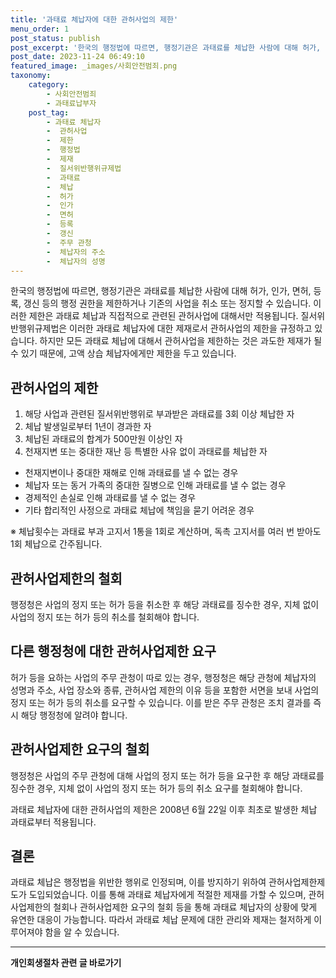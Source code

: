 ```yaml
---
title: '과태료 체납자에 대한 관허사업의 제한'
menu_order: 1
post_status: publish
post_excerpt: '한국의 행정법에 따르면, 행정기관은 과태료를 체납한 사람에 대해 허가, 인가, 면허, 등록, 갱신 등의 행정 권한을 제한하거나 기존의 사업을 취소 또는 정지할 수 있습니다. 이러한 제한은 과태료 체납과 직접적으로 관련된 관허사업에 대해서만 적용됩니다. 질서위반행위규제법은 이러한 과태료 체납자에 대한 제재로서 관허사업의 제한을 규정하고 있습니다. 하지만 모든 과태료 체납에 대해서 관허사업을 제한하는 것은 과도한 제재가 될 수 있기 때문에, 고액 상습 체납자에게만 제한을 두고 있습니다.'
post_date: 2023-11-24 06:49:10
featured_image: _images/사회안전범죄.png
taxonomy:
    category:
        - 사회안전범죄
        - 과태료납부자
    post_tag:
        - 과태료 체납자
        -  관허사업
        -  제한
        -  행정법
        -  제재
        -  질서위반행위규제법
        -  과태료
        -  체납
        -  허가
        -  인가
        -  면허
        -  등록
        -  갱신
        -  주무 관청
        -  체납자의 주소
        -  체납자의 성명
---
```



한국의 행정법에 따르면, 행정기관은 과태료를 체납한 사람에 대해 허가, 인가, 면허, 등록, 갱신 등의 행정 권한을 제한하거나 기존의 사업을 취소 또는 정지할 수 있습니다. 이러한 제한은 과태료 체납과 직접적으로 관련된 관허사업에 대해서만 적용됩니다. 질서위반행위규제법은 이러한 과태료 체납자에 대한 제재로서 관허사업의 제한을 규정하고 있습니다. 하지만 모든 과태료 체납에 대해서 관허사업을 제한하는 것은 과도한 제재가 될 수 있기 때문에, 고액 상습 체납자에게만 제한을 두고 있습니다.

## 관허사업의 제한

1. 해당 사업과 관련된 질서위반행위로 부과받은 과태료를 3회 이상 체납한 자
2. 체납 발생일로부터 1년이 경과한 자
3. 체납된 과태료의 합계가 500만원 이상인 자
4. 천재지변 또는 중대한 재난 등 특별한 사유 없이 과태료를 체납한 자

  - 천재지변이나 중대한 재해로 인해 과태료를 낼 수 없는 경우
  - 체납자 또는 동거 가족의 중대한 질병으로 인해 과태료를 낼 수 없는 경우
  - 경제적인 손실로 인해 과태료를 낼 수 없는 경우
  - 기타 합리적인 사정으로 과태료 체납에 책임을 묻기 어려운 경우

※ 체납횟수는 과태료 부과 고지서 1통을 1회로 계산하며, 독촉 고지서를 여러 번 받아도 1회 체납으로 간주됩니다.

## 관허사업제한의 철회

행정청은 사업의 정지 또는 허가 등을 취소한 후 해당 과태료를 징수한 경우, 지체 없이 사업의 정지 또는 허가 등의 취소를 철회해야 합니다.

## 다른 행정청에 대한 관허사업제한 요구

허가 등을 요하는 사업의 주무 관청이 따로 있는 경우, 행정청은 해당 관청에 체납자의 성명과 주소, 사업 장소와 종류, 관허사업 제한의 이유 등을 포함한 서면을 보내 사업의 정지 또는 허가 등의 취소를 요구할 수 있습니다. 이를 받은 주무 관청은 조치 결과를 즉시 해당 행정청에 알려야 합니다.

## 관허사업제한 요구의 철회

행정청은 사업의 주무 관청에 대해 사업의 정지 또는 허가 등을 요구한 후 해당 과태료를 징수한 경우, 지체 없이 사업의 정지 또는 허가 등의 취소 요구를 철회해야 합니다.

과태료 체납자에 대한 관허사업의 제한은 2008년 6월 22일 이후 최초로 발생한 체납 과태료부터 적용됩니다.

## 결론

과태료 체납은 행정법을 위반한 행위로 인정되며, 이를 방지하기 위하여 관허사업제한제도가 도입되었습니다. 이를 통해 과태료 체납자에게 적절한 제재를 가할 수 있으며, 관허사업제한의 철회나 관허사업제한 요구의 철회 등을 통해 과태료 체납자의 상황에 맞게 유연한 대응이 가능합니다. 따라서 과태료 체납 문제에 대한 관리와 제재는 철저하게 이루어져야 함을 알 수 있습니다.
<!-- wp:separator -->
<hr class="wp-block-separator has-alpha-channel-opacity"/>
<!-- /wp:separator -->

<!-- wp:group {"backgroundColor":"base","layout":{"type":"constrained"}} -->
<div class="wp-block-group has-base-background-color has-background"><!-- wp:paragraph {"align":"center","fontSize":"medium"} -->
<p class="has-text-align-center has-large-font-size"><strong>개인회생절차 관련 글 바로가기</strong></p>
<!-- /wp:paragraph -->


<!-- wp:latest-posts
{"categories":[{"id":14834,"count":19,"description":"","link":"https://uknowlaw.com/category/%ea%b0%9c%ec%9d%b8%ed%9a%8c%ec%83%9d%ec%a0%88%ec%b0%a8/","name":"개인회생절차","slug":"개인회생절차","taxonomy":"category","parent":0,"meta":[],"_links":{"self":[{"href":"https://uknowlaw.com/wp-json/wp/v2/categories/14834"}],"collection":[{"href":"https://uknowlaw.com/wp-json/wp/v2/categories"}],"about":[{"href":"https://uknowlaw.com/wp-json/wp/v2/taxonomies/category"}],"wp:post_type":[{"href":"https://uknowlaw.com/wp-json/wp/v2/posts?categories=14834"}],"curies":[{"name":"wp","href":"https://api.w.org/{rel}","templated":true}]}}],"postsToShow":100,"excerptLength":28,"postLayout":"grid","columns":2,"featuredImageAlign":"left","featuredImageSizeSlug":"large","fontSize":"small"} /--></div>
<!-- /wp:group -->